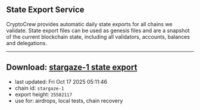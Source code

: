 ## State Export Service
CryptoCrew provides automatic daily state exports for all chains we validate. State export files can be used as genesis files and are a snapshot of the current blockchain state, including all validators, accounts, balances and delegations.

---
**Download: [stargaze-1 state export](https://dl-eu2.ccvalidators.com/SERVICE/stargaze/stargaze-1_export_25582117.json)**
---

- last updated: Fri Oct 17 2025 05:11:46
- chain id: `stargaze-1`
- export height: `25582117`
- use for: airdrops, local tests, chain recovery

